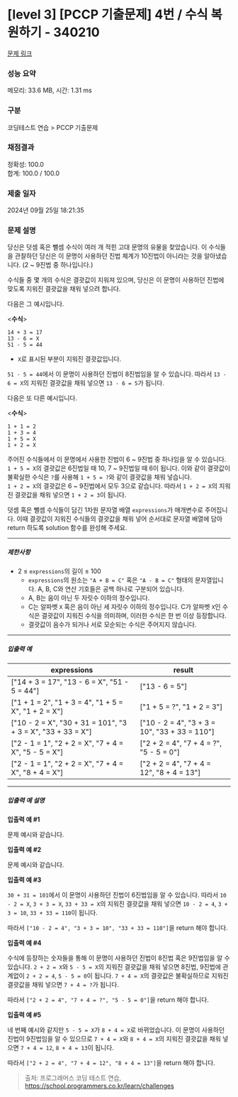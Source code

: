 # [level 3] [PCCP 기출문제] 4번 / 수식 복원하기 - 340210 

[문제 링크](https://school.programmers.co.kr/learn/courses/30/lessons/340210) 

### 성능 요약

메모리: 33.6 MB, 시간: 1.31 ms

### 구분

코딩테스트 연습 > PCCP 기출문제

### 채점결과

정확성: 100.0<br/>합계: 100.0 / 100.0

### 제출 일자

2024년 09월 25일 18:21:35

### 문제 설명

<p>당신은 덧셈 혹은 뺄셈 수식이 여러 개 적힌 고대 문명의 유물을 찾았습니다. 이 수식들을 관찰하던 당신은 이 문명이 사용하던 진법 체계가 10진법이 아니라는 것을 알아냈습니다. (2 ~ 9진법 중 하나입니다.)</p>

<p>수식들 중 몇 개의 수식은 결괏값이 지워져 있으며, 당신은 이 문명이 사용하던 진법에 맞도록 지워진 결괏값을 채워 넣으려 합니다.</p>

<p>다음은 그 예시입니다.</p>

<p>&lt;<strong>수식</strong>&gt;</p>
<div class="highlight"><pre class="codehilite"><code>14 + 3 = 17
13 - 6 = X
51 - 5 = 44
</code></pre></div>
<ul>
<li><code>X</code>로 표시된 부분이 지워진 결괏값입니다.</li>
</ul>

<p><code>51 - 5 = 44</code>에서 이 문명이 사용하던 진법이 8진법임을 알 수 있습니다. 따라서 <code>13 - 6 = X</code>의 지워진 결괏값을 채워 넣으면 <code>13 - 6 = 5</code>가 됩니다.</p>

<p>다음은 또 다른 예시입니다.</p>

<p>&lt;<strong>수식</strong>&gt;</p>
<div class="highlight"><pre class="codehilite"><code>1 + 1 = 2
1 + 3 = 4
1 + 5 = X
1 + 2 = X
</code></pre></div>
<p>주어진 수식들에서 이 문명에서 사용한 진법이 6 ~ 9진법 중 하나임을 알 수 있습니다. <br>
<code>1 + 5 = X</code>의 결괏값은 6진법일 때 10, 7 ~ 9진법일 때 6이 됩니다. 이와 같이 결괏값이 불확실한 수식은 <code>?</code>를 사용해 <code>1 + 5 = ?</code>와 같이 결괏값을 채워 넣습니다. <br>
<code>1 + 2 = X</code>의 결괏값은 6 ~ 9진법에서 모두 3으로 같습니다. 따라서 <code>1 + 2 = X</code>의 지워진 결괏값을 채워 넣으면 <code>1 + 2 = 3</code>이 됩니다.</p>

<p>덧셈 혹은 뺄셈 수식들이 담긴 1차원 문자열 배열 <code>expressions</code>가 매개변수로 주어집니다. 이때 결괏값이 지워진 수식들의 결괏값을 채워 넣어 순서대로 문자열 배열에 담아 return 하도록 solution 함수를 완성해 주세요.</p>

<hr>

<h5>제한사항</h5>

<ul>
<li>2 ≤ <code>expressions</code>의 길이 ≤ 100

<ul>
<li><code>expressions</code>의 원소는 <code>"A + B = C"</code> 혹은 <code>"A - B = C"</code> 형태의 문자열입니다. A, B, C와 연산 기호들은 공백 하나로 구분되어 있습니다.</li>
<li>A, B는 음이 아닌 두 자릿수 이하의 정수입니다.</li>
<li>C는 알파벳 <code>X</code> 혹은 음이 아닌 세 자릿수 이하의 정수입니다. C가 알파벳 <code>X</code>인 수식은 결괏값이 지워진 수식을 의미하며, 이러한 수식은 한 번 이상 등장합니다. </li>
<li>결괏값이 음수가 되거나 서로 모순되는 수식은 주어지지 않습니다.</li>
</ul></li>
</ul>

<hr>

<h5>입출력 예</h5>
<table class="table">
        <thead><tr>
<th>expressions</th>
<th>result</th>
</tr>
</thead>
        <tbody><tr>
<td>["14 + 3 = 17", "13 - 6 = X", "51 - 5 = 44"]</td>
<td>["13 - 6 = 5"]</td>
</tr>
<tr>
<td>["1 + 1 = 2", "1 + 3 = 4", "1 + 5 = X", "1 + 2 = X"]</td>
<td>["1 + 5 = ?", "1 + 2 = 3"]</td>
</tr>
<tr>
<td>["10 - 2 = X", "30 + 31 = 101", "3 + 3 = X", "33 + 33 = X"]</td>
<td>["10 - 2 = 4", "3 + 3 = 10", "33 + 33 = 110"]</td>
</tr>
<tr>
<td>["2 - 1 = 1", "2 + 2 = X", "7 + 4 = X", "5 - 5 = X"]</td>
<td>["2 + 2 = 4", "7 + 4 = ?", "5 - 5 = 0"]</td>
</tr>
<tr>
<td>["2 - 1 = 1", "2 + 2 = X", "7 + 4 = X", "8 + 4 = X"]</td>
<td>["2 + 2 = 4", "7 + 4 = 12", "8 + 4 = 13"]</td>
</tr>
</tbody>
      </table>
<hr>

<h5>입출력 예 설명</h5>

<p><strong>입출력 예 #1</strong></p>

<p>문제 예시와 같습니다.</p>

<p><strong>입출력 예 #2</strong></p>

<p>문제 예시와 같습니다.</p>

<p><strong>입출력 예 #3</strong></p>

<p><code>30 + 31 = 101</code>에서 이 문명이 사용하던 진법이 6진법임을 알 수 있습니다. 따라서 <code>10 - 2 = X</code>, <code>3 + 3 = X</code>, <code>33 + 33 = X</code>의 지워진 결괏값을 채워 넣으면 <code>10 - 2 = 4</code>, <code>3 + 3 = 10</code>, <code>33 + 33 = 110</code>이 됩니다.</p>

<p>따라서 <code>["10 - 2 = 4", "3 + 3 = 10", "33 + 33 = 110"]</code>을 return 해야 합니다.</p>

<p><strong>입출력 예 #4</strong></p>

<p>수식에 등장하는 숫자들을 통해 이 문명이 사용하던 진법이 8진법 혹은 9진법임을 알 수 있습니다. <code>2 + 2 = X</code>와 <code>5 - 5 = X</code>의 지워진 결괏값을 채워 넣으면 8진법, 9진법에 관계없이 <code>2 + 2 = 4</code>, <code>5 - 5 = 0</code>이 됩니다. <code>7 + 4 = X</code>의 결괏값은 불확실하므로 지워진 결괏값을 채워 넣으면 <code>7 + 4 = ?</code>가 됩니다.</p>

<p>따라서 <code>["2 + 2 = 4", "7 + 4 = ?", "5 - 5 = 0"]</code>을 return 해야 합니다.</p>

<p><strong>입출력 예 #5</strong></p>

<p>네 번째 예시와 같지만 <code>5 - 5 = X</code>가 <code>8 + 4 = X</code>로 바뀌었습니다. 이 문명이 사용하던 진법이 9진법임을 알 수 있으므로 <code>7 + 4 = X</code>와 <code>8 + 4 = X</code>의 지워진 결괏값을 채워 넣으면 <code>7 + 4 = 12</code>, <code>8 + 4 = 13</code>이 됩니다.</p>

<p>따라서 <code>["2 + 2 = 4", "7 + 4 = 12", "8 + 4 = 13"]</code>을 return 해야 합니다.</p>


> 출처: 프로그래머스 코딩 테스트 연습, https://school.programmers.co.kr/learn/challenges